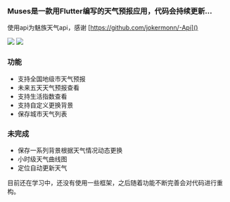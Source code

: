 ### Muses是一款用Flutter编写的天气预报应用，代码会持续更新...

使用api为魅族天气api，感谢 [https://github.com/jokermonn/-Api]()

![](https://user-gold-cdn.xitu.io/2018/10/15/166767b9a38b7699?imageView2/0/w/1280/h/960/format/webp/ignore-error/1)
![](https://user-gold-cdn.xitu.io/2018/10/16/1667bf4ffe84185d?imageView2/0/w/1280/h/960/format/webp/ignore-error/1)

### 功能
* 支持全国地级市天气预报
* 未来五天天气预报查看
* 支持生活指数查看
* 支持自定义更换背景
* 保存城市天气列表

### 未完成
* 保存一系列背景根据天气情况动态更换
* 小时级天气曲线图
* 定位自动更新天气

目前还在学习中，还没有使用一些框架，之后随着功能不断完善会对代码进行重构。
